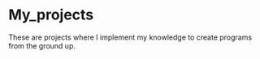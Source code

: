 # My_projects
These are projects where I implement my knowledge to create programs from the ground up.
